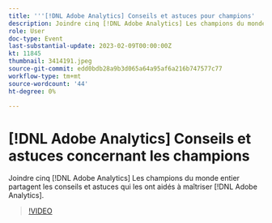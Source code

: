 ```yaml
---
title: '''[!DNL Adobe Analytics] Conseils et astuces pour champions'
description: Joindre cinq [!DNL Adobe Analytics] Les champions du monde entier partagent les conseils et astuces qui les ont aidés à maîtriser [!DNL Adobe Analytics].
role: User
doc-type: Event
last-substantial-update: 2023-02-09T00:00:00Z
kt: 11845
thumbnail: 3414191.jpeg
source-git-commit: edd0bdb28a9b3d065a64a95af6a216b747577c77
workflow-type: tm+mt
source-wordcount: '44'
ht-degree: 0%

---
```


# [!DNL Adobe Analytics] Conseils et astuces concernant les champions

Joindre cinq [!DNL Adobe Analytics] Les champions du monde entier partagent les conseils et astuces qui les ont aidés à maîtriser [!DNL Adobe Analytics].

>[!VIDEO](https://video.tv.adobe.com/v/3414191/?quality=12&learn=on)
